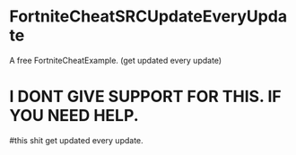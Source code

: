 # FortniteCheatSRCUpdateEveryUpdate
A free FortniteCheatExample. (get updated every update)


# I DONT GIVE SUPPORT FOR THIS. IF YOU NEED HELP.
#this shit get updated every update.
